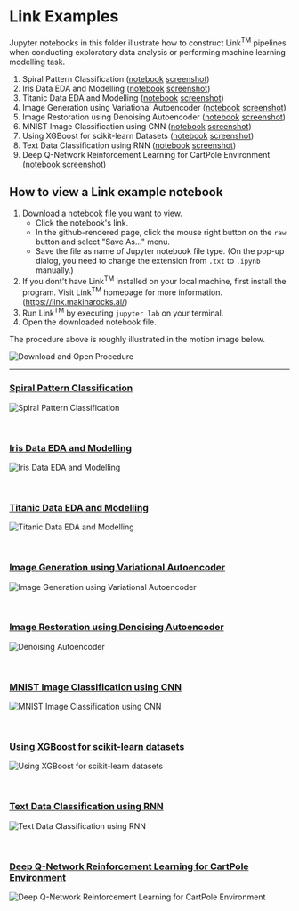 # Link Examples

Jupyter notebooks in this folder illustrate how to construct Link<sup>TM</sup> pipelines when conducting exploratory data analysis or performing machine learning modelling task.


1. Spiral Pattern Classification ([notebook](spiral_classification.ipynb) [screenshot](#spiral-pattern-classification))
2. Iris Data EDA and Modelling ([notebook](sklearn_iris.ipynb) [screenshot](#iris-data-eda-and-modelling))
3. Titanic Data EDA and Modelling ([notebook](sklearn_titanic.ipynb) [screenshot](#titanic-data-eda-and-modelling))
4. Image Generation using Variational Autoencoder ([notebook](vae_mnist_generation.ipynb) [screenshot](#image-generation-using-variational-autoencoder))
5. Image Restoration using Denoising Autoencoder ([notebook](denoising_autoencoder_pytorch.ipynb) [screenshot](#image-restorationusing-denoising-autoencoder))
6. MNIST Image Classification using CNN ([notebook](cnn_mnist_classification.ipynb) [screenshot](#mnist-image-classification-using-cnn))
7. Using XGBoost for scikit-learn Datasets ([notebook](using-xgboost-with-scikit-learn.ipynb) [screenshot](#using-xgboost-for-scikit-learn-datasets))
8. Text Data Classification using RNN ([notebook](seq_classification.ipynb) [screenshot](#text-data-classification-using-rnn))
9. Deep Q-Network Reinforcement Learning for CartPole Environment ([notebook](DQLearning-cartpole-example.ipynb) [screenshot](#deep-q-network-reinforcement-learning-for-cartpole-environment))


## How to view a Link example notebook

1. Download a notebook file you want to view.
   - Click the notebook's link.
   - In the github-rendered page, click the mouse right button on the `raw` button and select "Save As..." menu.
   - Save the file as name of Jupyter notebook file type. (On the pop-up dialog, you need to change the extension from `.txt` to `.ipynb` manually.)
2. If you dont't have Link<sup>TM</sup> installed on your local machine, first install the program. Visit Link<sup>TM</sup> homepage for more information. (https://link.makinarocks.ai/)
3. Run Link<sup>TM</sup> by executing `jupyter lab` on your terminal.
4. Open the downloaded notebook file.

The procedure above is roughly illustrated in the motion image below.

![Download and Open Procedure](screenshots/download-demo.gif)

---

### [Spiral Pattern Classification](spiral_classification.ipynb)

![Spiral Pattern Classification](screenshots/spiral_classification.png)

<br>

### [Iris Data EDA and Modelling](sklearn_iris.ipynb)
![Iris Data EDA and Modelling](screenshots/sklearn_iris.png)


<br>

### [Titanic Data EDA and Modelling](sklearn_titanic.ipynb)
![Titanic Data EDA and Modelling](screenshots/sklearn_titanic.png)

<br>

### [Image Generation using Variational Autoencoder](vae_mnist_generation.ipynb)
![Image Generation using Variational Autoencoder](screenshots/vae_mnist_generation.png)

<br>

### [Image Restoration using Denoising Autoencoder](denoising_autoencoder_pytorch.ipynb)
![Denoising Autoencoder](screenshots/denoising_autoencoder_pytorch.png)

<br>

### [MNIST Image Classification using CNN](cnn_mnist_classification.ipynb)
![MNIST Image Classification using CNN](screenshots/cnn_mnist_classification.png)

<br>

### [Using XGBoost for scikit-learn datasets](using-xgboost-with-scikit-learn.ipynb)
![Using XGBoost for scikit-learn datasets](screenshots/using-xgboost-with-scikit-learn.png)

<br>

### [Text Data Classification using RNN](seq_classification.ipynb)
![Text Data Classification using RNN](screenshots/seq_classification.png)

<br>

### [Deep Q-Network Reinforcement Learning for CartPole Environment](DQLearning-cartpole-example.ipynb)
![Deep Q-Network Reinforcement Learning for CartPole Environment](screenshots/DQLearning-catpole-example.png)
